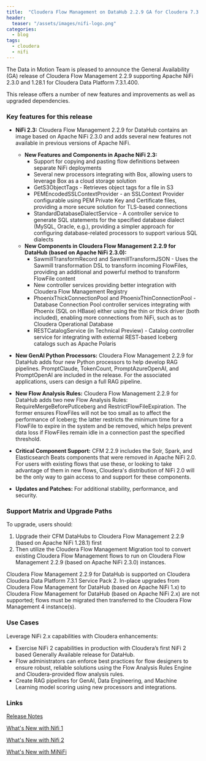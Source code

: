 ```yaml
---
title:  "Cloudera Flow Management on DataHub 2.2.9 GA for Cloudera 7.3.1.400"
header:
  teaser: "/assets/images/nifi-logo.png"
categories: 
  - blog
tags:
  - cloudera
  - nifi
---
```



The Data in Motion Team is pleased to announce the General Availability (GA) release of Cloudera Flow Management 2.2.9 supporting Apache NiFi 2.3.0 and 1.28.1 for Cloudera Data Platform 7.3.1.400.

This release offers a number of new features and improvements as well as upgraded dependencies.

### Key features for this release

* **NiFi 2.3:** Cloudera Flow Management 2.2.9 for DataHub contains an image based on Apache NiFi 2.3.0 and adds several new features not available in previous versions of Apache NiFi.
    * **New Features and Components in Apache NiFi 2.3:**
        * Support for copying and pasting flow definitions between separate NiFi deployments
        * Several new processors integrating with Box, allowing users to leverage Box as a cloud storage solution
        * GetS3ObjectTags - Retrieves object tags for a file in S3
        * PEMEncodedSSLContextProvider - an SSLContext Provider configurable using PEM Private Key and Certificate files, providing a more secure solution for TLS-based connections
        * StandardDatabaseDialectService - A controller service to generate SQL statements for the specified database dialect (MySQL, Oracle, e.g.), providing a simpler approach for configuring database-related processors to support various SQL dialects
    * **New Components in Cloudera Flow Management 2.2.9 for DataHub (based on Apache NiFi 2.3.0):**
        * SawmillTransformRecord and SawmillTransformJSON - Uses the Sawmill transformation DSL to transform incoming FlowFiles, providing an additional and powerful method to transform FlowFile content
        * New controller services providing better integration with Cloudera Flow Management Registry
        * PhoenixThickConnectionPool and PhoenixThinConnectionPool - Database Connection Pool controller services integrating with Phoenix (SQL on HBase) either using the thin or thick driver (both included), enabling more connections from NiFi, such as to Cloudera Operational Database
        * RESTCatalogService (in Technical Preview) - Catalog controller service for integrating with external REST-based Iceberg catalogs such as Apache Polaris

* **New GenAI Python Processors:** Cloudera Flow Management 2.2.9 for DataHub adds four new Python processors to help develop RAG pipelines. PromptClaude, TokenCount, PromptAzureOpenAI, and PromptOpenAI are included in the release. For the associated applications, users can design a full RAG pipeline.

* **New Flow Analysis Rules:** Cloudera Flow Management 2.2.9 for DataHub adds two new Flow Analysis Rules: RequireMergeBeforePutIceberg and RestrictFlowFileExpiration. The former ensures FlowFiles will not be too small as to affect the performance of Iceberg; the latter restricts the minimum time for a FlowFile to expire in the system and be removed, which helps prevent data loss if FlowFiles remain idle in a connection past the specified threshold.

* **Critical Component Support:** CFM 2.2.9 includes the Solr, Spark, and Elasticsearch Beats components that were removed in Apache NiFi 2.0. For users with existing flows that use these, or looking to take advantage of them in new flows, Cloudera's distribution of NiFi 2.0 will be the only way to gain access to and support for these components.

* **Updates and Patches:** For additional stability, performance, and security.

### Support Matrix and Upgrade Paths

To upgrade, users should:

1.  Upgrade their CFM DataHubs to Cloudera Flow Management 2.2.9 (based on Apache NiFi 1.28.1) first
2.  Then utilize the Cloudera Flow Management Migration tool to convert existing Cloudera Flow Management flows to run on Cloudera Flow Management 2.2.9 (based on Apache NiFi 2.3.0) instances.

Cloudera Flow Management 2.2.9 for DataHub is supported on Cloudera Cloudera Data Platform 7.3.1 Service Pack 2. In-place upgrades from Cloudera Flow Management for DataHub (based on Apache NiFi 1.x) to Cloudera Flow Management for DataHub (based on Apache NiFi 2.x) are not supported; flows must be migrated then transferred to the Cloudera Flow Management 4 instance(s).

### Use Cases

Leverage NiFi 2.x capabilities with Cloudera enhancements:

* Exercise NiFi 2 capabilities in production with Cloudera’s first NiFi 2 based Generally Available release for DataHub.
* Flow administrators can enforce best practices for flow designers to ensure robust, reliable solutions using the Flow Analysis Rules Engine and Cloudera-provided flow analysis rules.
* Create RAG pipelines for GenAI, Data Engineering, and Machine Learning model scoring using new processors and integrations.

### Links

[Release Notes](https://docs.cloudera.com/cdf-datahub/7.3.1/release-notes/topics/cdf-datahub-whats-new.html)

[What's New with Nifi 1](https://docs.cloudera.com/cdf-datahub/7.3.1/release-notes/topics/cdf-datahub-whats-new-flow-management.html)

[What's New with  Nifi 2](https://docs.cloudera.com/cdf-datahub/7.3.1/release-notes/topics/cdf-datahub-whats-new-flow-management-nifi2.html)

[What's New with MiNiFi](https://docs.cloudera.com/cdf-datahub/7.3.1/release-notes/topics/cdf-datahub-whats-new-edge-management.html)
